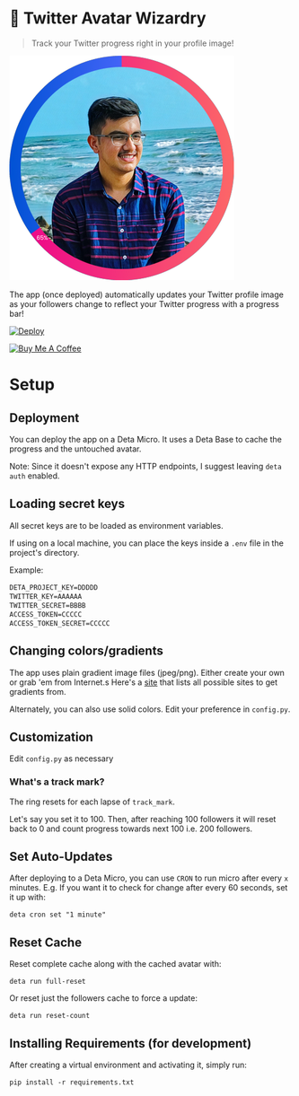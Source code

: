 # 🔮 Twitter Avatar Wizardry

> Track your Twitter progress right in your profile image!

![example](example_img.png)

The app (once deployed) automatically updates your Twitter profile image as your followers change to reflect your Twitter progress with a progress bar!

[![Deploy](https://button.deta.dev/1/svg)](https://go.deta.dev/deploy?repo=https://github.com/cryptic-code/twitter-avatar-wizardry.git)

<a href="https://www.buymeacoffee.com/anikett" target="_blank"><img src="https://cdn.buymeacoffee.com/buttons/v2/default-blue.png" alt="Buy Me A Coffee" height="41" width="190"></a>

# Setup

## Deployment
You can deploy the app on a Deta Micro. It uses a Deta Base to cache the progress and the untouched avatar.

Note: Since it doesn't expose any HTTP endpoints, I suggest leaving `deta auth` enabled.

## Loading secret keys
All secret keys are to be loaded as environment variables.

If using on a local machine, you can place the keys inside a `.env` file in the project's directory.

Example:
```
DETA_PROJECT_KEY=DDDDD
TWITTER_KEY=AAAAAA
TWITTER_SECRET=BBBB
ACCESS_TOKEN=CCCCC
ACCESS_TOKEN_SECRET=CCCCC
```

## Changing colors/gradients
The app uses plain gradient image files (jpeg/png). Either create your own or grab 'em from Internet.s
Here's a [site](https://cssgradient.io/gradient-backgrounds/) that lists all possible sites to get gradients from.

Alternately, you can also use solid colors. Edit your preference in `config.py`.

## Customization
Edit `config.py` as necessary

### What's a track mark?
The ring resets for each lapse of `track_mark`.

Let's say you set it to 100. Then, after reaching 100 followers it will reset back to 0 and count progress towards next 100 i.e. 200 followers.

## Set Auto-Updates
After deploying to a Deta Micro, you can use `CRON` to run micro after every `x` minutes.
E.g. If you want it to check for change after every 60 seconds, set it up with:
```
deta cron set "1 minute"
```

## Reset Cache
Reset complete cache along with the cached avatar with:
```
deta run full-reset
```

Or reset just the followers cache to force a update:
```
deta run reset-count
```

## Installing Requirements (for development)
After creating a virtual environment and activating it, simply run:
```
pip install -r requirements.txt
```
